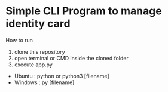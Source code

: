 # Simple CLI Program to manage identity card

How to run
1. clone this repository
2. open terminal or CMD inside the cloned folder
3. execute app.py
- Ubuntu : python or python3 [filename]
- Windows : py [filename]